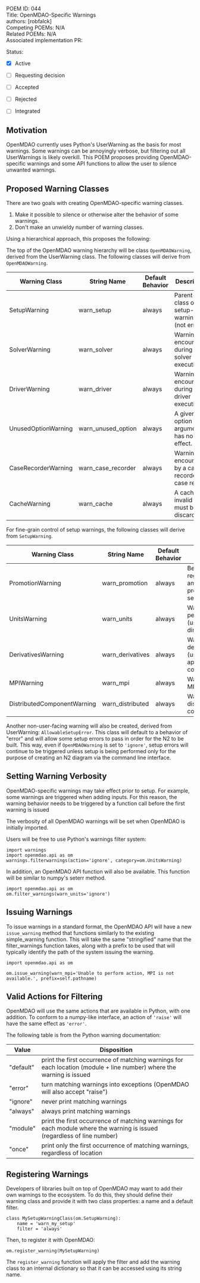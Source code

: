 POEM ID: 044  
Title: OpenMDAO-Specific Warnings  
authors: [robfalck]  
Competing POEMs: N/A  
Related POEMs: N/A  
Associated implementation PR:

Status:

- [x] Active
- [ ] Requesting decision
- [ ] Accepted
- [ ] Rejected
- [ ] Integrated


Motivation
----------

OpenMDAO currently uses Python's UserWarning as the basis for most warnings.
Some warnings can be annoyingly verbose, but filtering out all UserWarnings is likely overkill.
This POEM proposes providing OpenMDAO-specific warnings and some API functions to allow the user to silence unwanted warnings.


Proposed Warning Classes
------------------------

There are two goals with creating OpenMDAO-specific warning classes.

1. Make it possible to silence or otherwise alter the behavior of some warnings.
2. Don't make an unwieldy number of warning classes.

Using a hierarchical approach, this proposes the following:

The top of the OpenMDAO warning hierarchy will be class `OpenMDAOWarning`, derived from the UserWarning class.
The following classes will derive from `OpenMDAOWarning`.

| Warning Class           | String Name         | Default Behavior     | Description                                                         |
| ----------------------- | ------------------- | -------------------- | ------------------------------------------------------------------- |
| SetupWarning            | warn_setup          | always               | Parent-class of all setup-time warnings (not errors).               |
| SolverWarning           | warn_solver         | always               | Warning encountered during solver execution.                        |
| DriverWarning           | warn_driver         | always               | Warning encountered during driver execution.                        |
| UnusedOptionWarning     | warn_unused_option  | always               | A given option or argument has no effect.                           |
| CaseRecorderWarning     | warn_case_recorder  | always               | Warning encountered by a case recorder or case reader.              |
| CacheWarning            | warn_cache          | always               | A cache is invalid and must be discarded.                           |

For fine-grain control of setup warnings, the following classes will derive from `SetupWarning`.

| Warning Class               | String Name         | Default Behavior     | Description                                                            |
| --------------------------- | ------------------- | -------------------- | ---------------------------------------------------------------------- |
| PromotionWarning            | warn_promotion      | always               | Behavior regarding ambiguities due to promotion or set_input_defaults. |
| UnitsWarning                | warn_units          | always               | Warning pertaining to units (usually unitless to dimensional).         |
| DerivativesWarning          | warn_derivatives    | always               | Warning regarding derivatives (usually approximation or coloring).     |
| MPIWarning                  | warn_mpi            | always               | Warning regarding MPI availability.                                    |
| DistributedComponentWarning | warn_distributed    | always               | Warning regarding distributed component setup.                         |


Another non-user-facing warning will also be created, derived from UserWarning:  `AllowableSetupError`.  This class
will default to a behavior of "error" and will allow some setup errors to pass in order for the N2 to be built.  This  way,
even if `OpenMDAOWarning` is set to `'ignore'`, setup errors will continue to be triggered unless setup is being performed
only for the purpose of creating an N2 diagram via the command line interface.


Setting Warning Verbosity
-------------------------

OpenMDAO-specific warnings may take effect prior to setup.
For example, some warnings are triggered when adding inputs.
For this reason, the warning behavior needs to be triggered by a function call before the first warning is issued

The verbosity of all OpenMDAO warnings will be set when OpenMDAO is initially imported.

Users will be free to use Python's warnings filter system:

```
import warnings
import openmdao.api as om
warnings.filterwarnings(action='ignore', category=om.UnitsWarning)
```

In addition, an OpenMDAO API function will also be available.
This function will be similar to numpy's seterr method.

```
import openmdao.api as om
om.filter_warnings(warn_units='ignore')
```

Issuing Warnings
----------------

To issue warnings in a standard format, the OpenMDAO API will have a
new `issue_warning` method that functions similarly to the existing simple_warning function.
This will take the same "stringified" name that the filter_warnings function takes, along
with a prefix to be used that will typically identify the path of the system issuing the warning.

```
import openmdao.api as om

om.issue_warning(warn_mpi='Unable to perform action, MPI is not available.', prefix=self.pathname)
```

Valid Actions for Filtering
---------------------------

OpenMDAO will use the same actions that are available in Python, with one addition.
To conform to a numpy-like interface, an action of `'raise'` will have the same effect as `'error'`.

The following table is from the Python warning documentation:

| Value       | Disposition                                                                                                             |
| ----------- | ----------------------------------------------------------------------------------------------------------------------- |
| "default"   | print the first occurrence of matching warnings for each location (module + line number) where the warning is issued    |
| "error"     | turn matching warnings into exceptions  (OpenMDAO will also accept "raise")                                             |
| "ignore"    | never print matching warnings                                                                                           |
| "always"    | always print matching warnings                                                                                          |
| "module"    | print the first occurrence of matching warnings for each module where the warning is issued (regardless of line number) |
| "once"      | print only the first occurrence of matching warnings, regardless of location                                            |


Registering Warnings
--------------------

Developers of libraries built on top of OpenMDAO may want to add their own warnings to the ecosystem.
To do this, they should define their warning class and provide it with two class properties: a name and a default filter.

```
class MySetupWarningClass(om.SetupWarning):
    name = 'warn_my_setup'
    filter = 'always'
```

Then, to register it with OpenMDAO:

```
om.register_warning(MySetupWarning)
```

The `register_warning` function will apply the filter and add the warning class to an internal dictionary so that it can be accessed using its string name.
